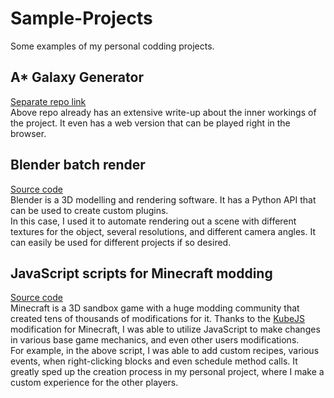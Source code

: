 # Sample-Projects
Some examples of my personal codding projects.

## A* Galaxy Generator
[Separate repo link](https://github.com/Pick65/AStar-Galaxy-Generator) <br>
Above repo already has an extensive write-up about the inner workings of the project.
It even has a web version that can be played right in the browser.

## Blender batch render
[Source code](blenderBatchRender.py) <br>
Blender is a 3D modelling and rendering software.
It has a Python API that can be used to create custom plugins. <br>
In this case, I used it to automate rendering out a scene with different
textures for the object, several resolutions, and different camera angles.
It can easily be used for different projects if so desired.

## JavaScript scripts for Minecraft modding
[Source code](CustomRecipes%26BlockEvents.js) <br>
Minecraft is a 3D sandbox game with a huge modding community
that created tens of thousands of modifications for it.
Thanks to the [KubeJS](https://www.curseforge.com/minecraft/mc-mods/kubejs)
modification for Minecraft, I was able to utilize JavaScript to make changes
in various base game mechanics, and even other users modifications. <br>
For example, in the above script, I was able to add custom recipes,
various events, when right-clicking blocks and even schedule method calls.
It greatly sped up the creation process in my personal project,
where I make a custom experience for the other players.
